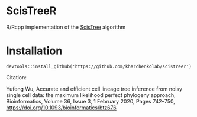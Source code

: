 # ScisTreeR
R/Rcpp implementation of the [ScisTree](https://github.com/yufengwudcs/ScisTree) algorithm

# Installation
```
devtools::install_github('https://github.com/kharchenkolab/scistreer')
```

Citation: 

Yufeng Wu, Accurate and efficient cell lineage tree inference from noisy single cell data: the maximum likelihood perfect phylogeny approach, Bioinformatics, Volume 36, Issue 3, 1 February 2020, Pages 742–750, https://doi.org/10.1093/bioinformatics/btz676

